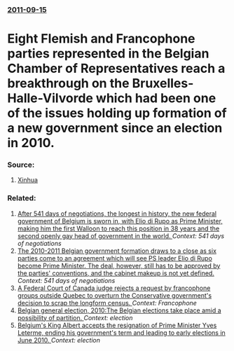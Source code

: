 ### [2011-09-15](/news/2011/09/15/index.md)

# Eight Flemish and Francophone parties represented in the Belgian Chamber of Representatives reach a breakthrough on the Bruxelles-Halle-Vilvorde which had been one of the issues holding up formation of a new government since an election in 2010. 




### Source:

1. [Xinhua](http://news.xinhuanet.com/english2010/world/2011-09/16/c_131141208.htm)

### Related:

1. [After 541 days of negotiations, the longest in history, the new federal government of Belgium is sworn in, with Elio di Rupo as Prime Minister, making him the first Walloon to reach this position in 38 years and the second openly gay head of government in the world. ](/news/2011/12/6/after-541-days-of-negotiations-the-longest-in-history-the-new-federal-government-of-belgium-is-sworn-in-with-elio-di-rupo-as-prime-minist.md) _Context: 541 days of negotiations_
2. [The 2010-2011 Belgian government formation draws to a close as six parties come to an agreement which will see PS leader Elio di Rupo become Prime Minister. The deal, however, still has to be approved by the parties' conventions, and the cabinet makeup is not yet defined. ](/news/2011/12/1/the-2010a2011-belgian-government-formation-draws-to-a-close-as-six-parties-come-to-an-agreement-which-will-see-ps-leader-elio-di-rupo-beco.md) _Context: 541 days of negotiations_
3. [A Federal Court of Canada judge rejects a request by francophone groups outside Quebec to overturn the Conservative government's decision to scrap the longform census. ](/news/2010/10/6/a-federal-court-of-canada-judge-rejects-a-request-by-francophone-groups-outside-quebec-to-overturn-the-conservative-government-s-decision-to.md) _Context: Francophone_
4. [Belgian general election, 2010:The Belgian elections take place amid a possibility of partition. ](/news/2010/06/13/belgian-general-election-2010-pthe-belgian-elections-take-place-amid-a-possibility-of-partition.md) _Context: election_
5. [ Belgium's King Albert accepts the resignation of Prime Minister Yves Leterme, ending his government's term and leading to early elections in June 2010. ](/news/2010/04/26/belgium-s-king-albert-accepts-the-resignation-of-prime-minister-yves-leterme-ending-his-government-s-term-and-leading-to-early-elections-i.md) _Context: election_

